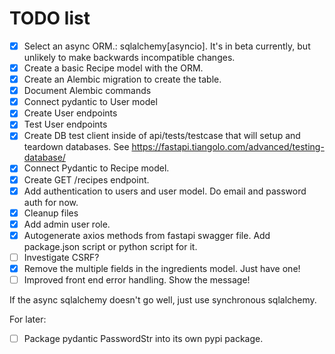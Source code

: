 # TODO list

- [x] Select an async ORM.: sqlalchemy[asyncio]. It's in beta currently, but unlikely to make backwards incompatible changes.
- [x] Create a basic Recipe model with the ORM.
- [x] Create an Alembic migration to create the table.
- [x] Document Alembic commands
- [x] Connect pydantic to User model
- [x] Create User endpoints
- [x] Test User endpoints
- [x] Create DB test client inside of api/tests/testcase that will setup and teardown databases. See https://fastapi.tiangolo.com/advanced/testing-database/
- [x] Connect Pydantic to Recipe model.
- [x] Create GET /recipes endpoint.
- [x] Add authentication to users and user model. Do email and password auth for now.
- [x] Cleanup files
- [x] Add admin user role.
- [x] Autogenerate axios methods from fastapi swagger file. Add package.json script or python script for it.
- [ ] Investigate CSRF?
- [x] Remove the multiple fields in the ingredients model. Just have one!
- [ ] Improved front end error handling. Show the message!

If the async sqlalchemy doesn't go well, just use synchronous sqlalchemy.

For later:

- [ ] Package pydantic PasswordStr into its own pypi package.
